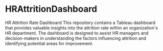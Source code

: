 # HRAttritionDashboard
HR Attrition Rate Dashboard This repository contains a Tableau dashboard that provides valuable insights into the attrition rate within an organization's HR department. The dashboard is designed to assist HR managers and decision-makers in understanding the factors influencing attrition and identifying potential areas for improvement.

